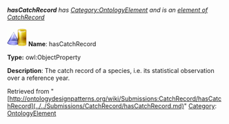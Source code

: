 ___hasCatchRecord__ has [Category:OntologyElement](../../Category/OntologyElement.md "Category:OntologyElement") and is an [element of](../../Property/ElementOf.md "Property:ElementOf") [CatchRecord](../../Submissions/CatchRecord.md "Submissions:CatchRecord")_


  




[![ObjectProperty](../../images/thumb/c/c3/ObjectProperty.gif/45px-ObjectProperty.gif)](../../Image/ObjectProperty.gif.md "ObjectProperty")
__Name__: hasCatchRecord 


__Type:__ owl:ObjectProperty 


__Description__: The catch record of a species, i.e. its statistical observation over a reference year. 





Retrieved from "[http://ontologydesignpatterns.org/wiki/Submissions:CatchRecord/hasCatchRecord](../../Submissions/CatchRecord/hasCatchRecord.md)"
 [Category](http://ontologydesignpatterns.org/wiki/Special:Categories "Special:Categories"): [OntologyElement](../../Category/OntologyElement.md "Category:OntologyElement")